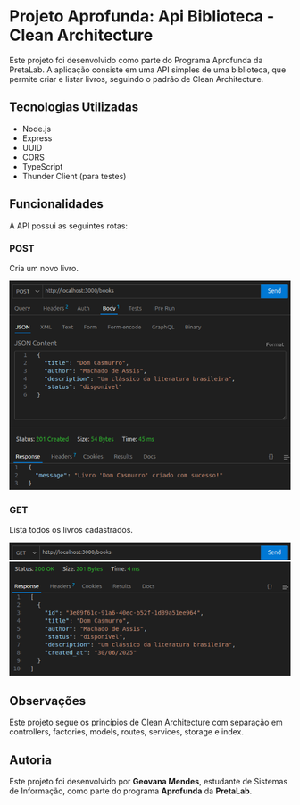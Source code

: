 # Projeto Aprofunda: Api Biblioteca - Clean Architecture

Este projeto foi desenvolvido como parte do Programa Aprofunda da PretaLab. A aplicação consiste em uma API simples de uma biblioteca, que permite criar e listar livros, seguindo o padrão de Clean Architecture.

##  Tecnologias Utilizadas

- Node.js
- Express
- UUID
- CORS
- TypeScript
- Thunder Client (para testes)

## Funcionalidades

A API possui as seguintes rotas:

### POST
Cria um novo livro.

![POST](./api-clean-architecture/prints/POST.png)

### GET
Lista todos os livros cadastrados.

![GET](./api-clean-architecture/prints/GET.png)
![Response GET](./api-clean-architecture/prints/GETresponse.png)


## Observações

Este projeto segue os princípios de Clean Architecture com separação em controllers, factories, models, routes, services, storage e index.


## Autoria

Este projeto foi desenvolvido por **Geovana Mendes**, estudante de Sistemas de Informação, como parte do programa **Aprofunda** da **PretaLab**.
